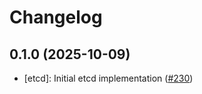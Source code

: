 # Changelog

## 0.1.0 (2025-10-09)

* [etcd]: Initial etcd implementation ([#230](https://github.com/CloudPirates-io/helm-charts/pull/230))
